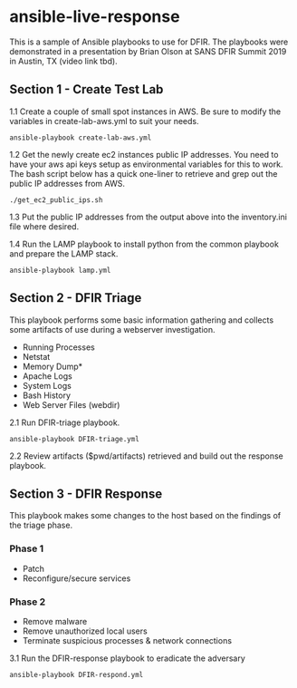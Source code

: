 # ansible-live-response

This is a sample of Ansible playbooks to use for DFIR. The playbooks were demonstrated in a presentation by Brian Olson at SANS DFIR Summit 2019 in Austin, TX (video link tbd).

## Section 1 - Create Test Lab
1.1 Create a couple of small spot instances in AWS. Be sure to modify the variables in create-lab-aws.yml to suit your needs.

`ansible-playbook create-lab-aws.yml`

1.2 Get the newly create ec2 instances public IP addresses. You need to have your aws api keys setup as environmental variables for this to work. The bash script below has a quick one-liner to retrieve and grep out the public IP addresses from AWS.

`./get_ec2_public_ips.sh`

1.3 Put the public IP addresses from the output above into the inventory.ini file where desired.

1.4 Run the LAMP playbook to install python from the common playbook and prepare the LAMP stack.

`ansible-playbook lamp.yml`

## Section 2 - DFIR Triage
This playbook performs some basic information gathering and collects some artifacts of use during a webserver investigation.

- Running Processes
- Netstat
- Memory Dump*
- Apache Logs
- System Logs
- Bash History
- Web Server Files (webdir)

2.1 Run DFIR-triage playbook.

`ansible-playbook DFIR-triage.yml`

2.2 Review artifacts ($pwd/artifacts) retrieved and build out the response playbook.  

## Section 3 - DFIR Response
This playbook makes some changes to the host based on the findings of the triage phase.

### Phase 1
- Patch
- Reconfigure/secure services

### Phase 2

- Remove malware
- Remove unauthorized local users
- Terminate suspicious processes & network connections

3.1 Run the DFIR-response playbook to eradicate the adversary

`ansible-playbook DFIR-respond.yml`
